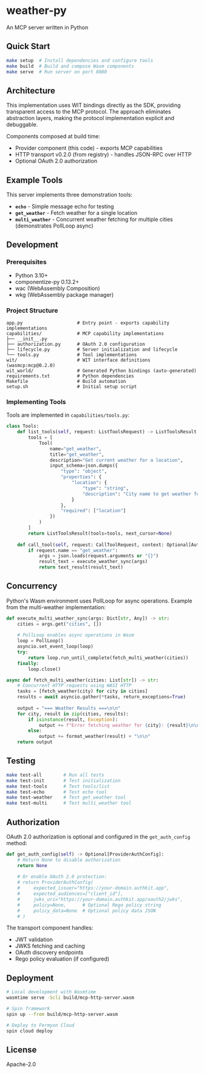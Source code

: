 # weather-py

An MCP server written in Python

## Quick Start

```bash
make setup  # Install dependencies and configure tools
make build  # Build and compose Wasm components
make serve  # Run server on port 8080
```

## Architecture

This implementation uses WIT bindings directly as the SDK, providing transparent access to the MCP protocol. The approach eliminates abstraction layers, making the protocol implementation explicit and debuggable.

Components composed at build time:
- Provider component (this code) - exports MCP capabilities
- HTTP transport v0.2.0 (from registry) - handles JSON-RPC over HTTP
- Optional OAuth 2.0 authorization

## Example Tools

This server implements three demonstration tools:

- **`echo`** - Simple message echo for testing
- **`get_weather`** - Fetch weather for a single location
- **`multi_weather`** - Concurrent weather fetching for multiple cities (demonstrates PollLoop async)

## Development

### Prerequisites

- Python 3.10+
- componentize-py 0.13.2+
- wac (WebAssembly Composition)
- wkg (WebAssembly package manager)

### Project Structure

```
app.py                    # Entry point - exports capability implementations
capabilities/             # MCP capability implementations
├── __init__.py
├── authorization.py      # OAuth 2.0 configuration
├── lifecycle.py          # Server initialization and lifecycle
└── tools.py              # Tool implementations
wit/                      # WIT interface definitions (wasmcp:mcp@0.2.0)
wit_world/                # Generated Python bindings (auto-generated)
requirements.txt          # Python dependencies
Makefile                  # Build automation
setup.sh                  # Initial setup script
```

### Implementing Tools

Tools are implemented in `capabilities/tools.py`:

```python
class Tools:
    def list_tools(self, request: ListToolsRequest) -> ListToolsResult:
        tools = [
            Tool(
                name="get_weather",
                title="get_weather",
                description="Get current weather for a location",
                input_schema=json.dumps({
                    "type": "object",
                    "properties": {
                        "location": {
                            "type": "string",
                            "description": "City name to get weather for"
                        }
                    },
                    "required": ["location"]
                })
            )
        ]
        return ListToolsResult(tools=tools, next_cursor=None)
    
    def call_tool(self, request: CallToolRequest, context: Optional[AuthContext]) -> CallToolResult:
        if request.name == "get_weather":
            args = json.loads(request.arguments or "{}")
            result_text = execute_weather_sync(args)
            return text_result(result_text)
```

## Concurrency

Python's Wasm environment uses PollLoop for async operations. Example from the multi-weather implementation:

```python
def execute_multi_weather_sync(args: Dict[str, Any]) -> str:
    cities = args.get("cities", [])
    
    # PollLoop enables async operations in Wasm
    loop = PollLoop()
    asyncio.set_event_loop(loop)
    try:
        return loop.run_until_complete(fetch_multi_weather(cities))
    finally:
        loop.close()

async def fetch_multi_weather(cities: List[str]) -> str:
    # Concurrent HTTP requests using WASI HTTP
    tasks = [fetch_weather(city) for city in cities]
    results = await asyncio.gather(*tasks, return_exceptions=True)
    
    output = "=== Weather Results ===\n\n"
    for city, result in zip(cities, results):
        if isinstance(result, Exception):
            output += f"Error fetching weather for {city}: {result}\n\n"
        else:
            output += format_weather(result) + "\n\n"
    return output
```

## Testing

```bash
make test-all        # Run all tests
make test-init       # Test initialization
make test-tools      # Test tools/list
make test-echo       # Test echo tool
make test-weather    # Test get_weather tool
make test-multi      # Test multi_weather tool
```

## Authorization

OAuth 2.0 authorization is optional and configured in the `get_auth_config` method:

```python
def get_auth_config(self) -> Optional[ProviderAuthConfig]:
    # Return None to disable authorization
    return None
    
    # Or enable OAuth 2.0 protection:
    # return ProviderAuthConfig(
    #     expected_issuer="https://your-domain.authkit.app",
    #     expected_audiences=["client_id"],
    #     jwks_uri="https://your-domain.authkit.app/oauth2/jwks",
    #     policy=None,      # Optional Rego policy string
    #     policy_data=None  # Optional policy data JSON
    # )
```

The transport component handles:
- JWT validation
- JWKS fetching and caching
- OAuth discovery endpoints
- Rego policy evaluation (if configured)

## Deployment

```bash
# Local development with Wasmtime
wasmtime serve -Scli build/mcp-http-server.wasm

# Spin framework
spin up --from build/mcp-http-server.wasm

# Deploy to Fermyon Cloud
spin cloud deploy
```

## License

Apache-2.0
